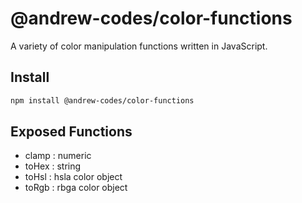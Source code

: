 # @andrew-codes/color-functions
A variety of color manipulation functions written in JavaScript.

## Install
```bash
npm install @andrew-codes/color-functions
```

## Exposed Functions
- clamp : numeric
- toHex : string
- toHsl : hsla color object
- toRgb : rbga color object
